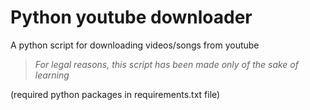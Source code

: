 # Python youtube downloader

A python script for downloading videos/songs from youtube

> _For legal reasons, this script has been made only of the sake of learning_

(required python packages in requirements.txt file)